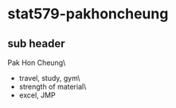 # stat579-pakhoncheung
## sub header
Pak Hon Cheung\
- travel, study, gym\
- strength of material\
- excel, JMP
